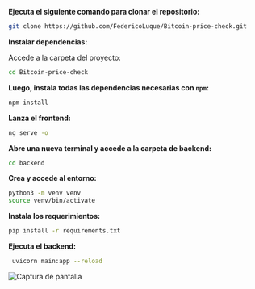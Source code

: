 **Ejecuta el siguiente comando para clonar el repositorio:**

```bash
git clone https://github.com/FedericoLuque/Bitcoin-price-check.git
```

**Instalar dependencias:**

Accede a la carpeta del proyecto:

```bash
cd Bitcoin-price-check
```

**Luego, instala todas las dependencias necesarias con `npm`:**

```bash
npm install
```
**Lanza el frontend:**

```bash
ng serve -o
```

**Abre una nueva terminal y accede a la carpeta de backend:**

```bash
cd backend
```

**Crea y accede al entorno:**
  
```bash
python3 -m venv venv
source venv/bin/activate
```

**Instala los requerimientos:**

```bash
pip install -r requirements.txt
```

**Ejecuta el backend:**

```bash
 uvicorn main:app --reload
```
![Captura de pantalla](https://i.ibb.co/ZR5F9zqg/Captura-de-pantalla-de-2025-03-03-21-47-40.png)

